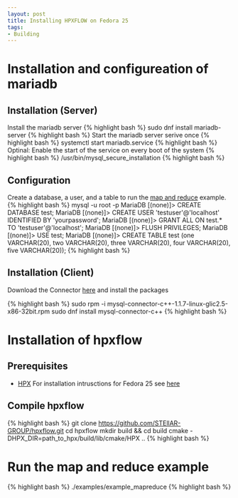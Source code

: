 ```yaml
---
layout: post
title: Installing HPXFLOW on Fedora 25
tags:
- Building
---
```

# Installation and configureation of mariadb

## Installation (Server)
Install the mariadb server
{% highlight bash  %}
sudo dnf install mariadb-server 
{% highlight bash  %}
Start the mariadb server serive once
{% highlight bash  %}
systemctl start mariadb.service
{% highlight bash  %}
Optinal: Enable the start of the service on every boot of the system
{% highlight bash  %}
/usr/bin/mysql_secure_installation
{% highlight bash  %}

## Configuration
Create a database, a user, and a table to run the [map and reduce](https://github.com/STEllAR-GROUP/hpxflow/tree/master/examples/mapreduce.cpp) example. 
{% highlight bash  %}
mysql -u root -p
MariaDB [(none)]> CREATE DATABASE test;
MariaDB [(none)]> CREATE USER 'testuser'@'localhost' IDENTIFIED BY 'yourpassword';
MariaDB [(none)]> GRANT ALL ON test.* TO 'testuser'@'localhost';
MariaDB [(none)]> FLUSH PRIVILEGES;
MariaDB [(none)]> USE test;
MariaDB [(none)]> CREATE TABLE test (one VARCHAR(20), two VARCHAR(20), three VARCHAR(20), four VARCHAR(20), five VARCHAR(20));
{% highlight bash  %}

## Installation (Client)

Download the Connector [here](http://dev.mysql.com/downloads/connector/cpp/) and install the packages

{% highlight bash  %}
sudo rpm -i mysql-connector-c++-1.1.7-linux-glic2.5-x86-32bit.rpm
sudo dnf install mysql-connector-c++
{% highlight bash  %}

# Installation of hpxflow

## Prerequisites

* [HPX](https://github.com/STEllAR-GROUP/hpx) For installation intrusctions for Fedora 25 see [here](http://diehlpk.github.io/2015/08/04/hpx-fedora.html) 

## Compile hpxflow

{% highlight bash  %}
git clone https://github.com/STEllAR-GROUP/hpxflow.git
cd hpxflow
mkdir build && cd build
cmake -DHPX_DIR=path_to_hpx/build/lib/cmake/HPX ..
{% highlight bash  %}

# Run the map and reduce example

{% highlight bash  %}
./examples/example_mapreduce
{% highlight bash  %}
